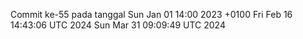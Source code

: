 Commit ke-55 pada tanggal Sun Jan 01 14:00 2023 +0100
Fri Feb 16 14:43:06 UTC 2024
Sun Mar 31 09:09:49 UTC 2024
